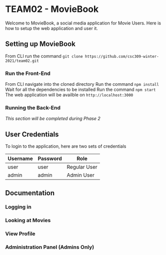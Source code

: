 # TEAM02 - MovieBook

Welcome to MovieBook, a social media application for Movie Users.
Here is how to setup the web application and user it.

## Setting up MovieBook

From CLI run the command `git clone https://github.com/csc309-winter-2021/team02.git`

### Run the Front-End
From CLI navigate into the cloned directory
Run the command `npm install`
Wait for all the dependencies to be installed
Run the command `npm start`
The web application will be availble on `http://localhost:3000`

### Running the Back-End
*This section will be completed during Phase 2*


## User Credentials

To login to the application, here are two sets of credentials

| Username | Password | Role |
| -------- | -------- | ---- |
| user | user | Regular User |
| admin | admin | Admin User | 

## Documentation

### Logging in


### Looking at Movies

### View Profile

### Administration Panel **(Admins Only)**
